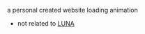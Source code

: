 [LUNA]:https://www.lunafrica.com
a personal created website loading animation 

- not related to [LUNA]
